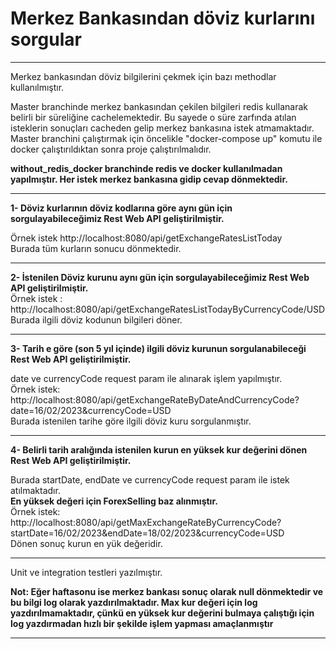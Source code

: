 # Merkez Bankasından döviz kurlarını sorgular
--------------------------

Merkez bankasından döviz bilgilerini çekmek için bazı methodlar kullanılmıştır. <br>

Master branchinde merkez bankasından çekilen bilgileri redis kullanarak belirli bir süreliğine cachelemektedir. Bu sayede o süre zarfında atılan isteklerin sonuçları cacheden gelip merkez bankasına istek atmamaktadır. <br>
Master branchini çalıştırmak için öncelikle "docker-compose up" komutu ile docker çalıştırıldıktan sonra proje çalıştırılmalıdır. <br>

**without_redis_docker branchinde redis ve docker kullanılmadan yapılmıştır. Her istek merkez bankasına gidip cevap dönmektedir.** <br>

--------------

**1- Döviz kurlarının döviz kodlarına göre aynı gün için sorgulayabileceğimiz Rest Web API geliştirilmiştir.**

Örnek istek
http://localhost:8080/api/getExchangeRatesListToday  
Burada tüm kurların sonucu dönmektedir.  

----------
**2- İstenilen Döviz kurunu aynı gün için sorgulayabileceğimiz Rest Web API geliştirilmiştir.**  
Örnek istek : http://localhost:8080/api/getExchangeRatesListTodayByCurrencyCode/USD  
Burada ilgili döviz kodunun bilgileri döner.  

-------------
**3- Tarih e göre (son 5 yıl içinde) ilgili döviz kurunun sorgulanabileceği Rest Web API geliştirilmiştir.** 

date ve currencyCode request param ile alınarak işlem yapılmıştır.  
Örnek istek: http://localhost:8080/api/getExchangeRateByDateAndCurrencyCode?date=16/02/2023&currencyCode=USD  
Burada istenilen tarihe göre ilgili döviz kuru sorgulanmıştır.  

----------
**4- Belirli tarih aralığında istenilen kurun en yüksek kur değerini dönen Rest Web API
geliştirilmiştir.**  

Burada startDate, endDate ve currencyCode request param ile istek atılmaktadır.  
**En yüksek değeri için ForexSelling baz alınmıştır.**  
Örnek istek: http://localhost:8080/api/getMaxExchangeRateByCurrencyCode?startDate=16/02/2023&endDate=18/02/2023&currencyCode=USD  
Dönen sonuç kurun en yük değeridir.

------------
Unit ve integration testleri yazılmıştır.


**Not: Eğer haftasonu ise merkez bankası sonuç olarak null dönmektedir ve bu bilgi log olarak yazdırılmaktadır. Max kur değeri için log yazdırılmamaktadır, çünkü en yüksek kur değerini bulmaya çalıştığı için log yazdırmadan hızlı bir şekilde işlem yapması amaçlanmıştır**  

---------------



